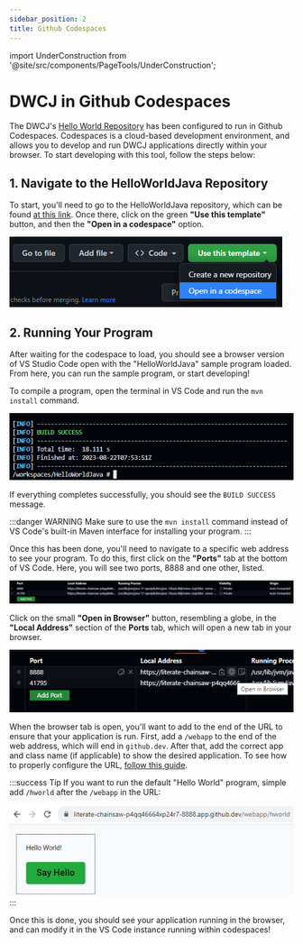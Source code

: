 ```yaml
---
sidebar_position: 2
title: Github Codespaces
---
```


import UnderConstruction from '@site/src/components/PageTools/UnderConstruction';



# DWCJ in Github Codespaces

The DWCJ's [Hello World Repository](https://github.com/DwcJava/HelloWorldJava) has been configured to run in Github Codespaces. Codespaces is a cloud-based development environment, and allows you to develop and run DWCJ applications directly within your browser. To start developing with this tool, follow the steps below:

## 1. Navigate to the HelloWorldJava Repository

To start, you'll need to go to the HelloWorldJava repository, which can be found [at this link](https://github.com/DwcJava/HelloWorldJava). Once there, click on the green **"Use this template"** button, and then the **"Open in a codespace"** option.

![Codespace buttons](./_images/github/1.png)

## 2. Running Your Program

After waiting for the codespace to load, you should see a browser version of VS Studio Code open with the "HelloWorldJava" sample program loaded. From here, you can run the sample program, or start developing!

To compile a program, open the terminal in VS Code and run the `mvn install` command.

![Maven Install](./_images/github/2.png)

If everything completes successfully, you should see the `BUILD SUCCESS` message.

:::danger WARNING 
Make sure to use the `mvn install` command instead of VS Code's built-in Maven interface for installing your program.
:::

Once this has been done, you'll need to navigate to a specific web address to see your program. To do this, first click on the **"Ports"** tab at the bottom of VS Code. Here, you will see two ports, 8888 and one other, listed.

![Forwarded Ports](./_images/github/3.png)

Click on the small **"Open in Browser"** button, resembling a globe, in the **"Local Address"** section of the **Ports** tab, which will open a new tab in your browser.

![Browser Button](./_images/github/4.png)

When the browser tab is open, you'll want to add to the end of the URL to ensure that your application is run. First, add a `/webapp` to the end of the web address, which will end in `github.dev`. After that, add the correct app and class name (if applicable) to show the desired application. To see how to properly configure the URL, [follow this guide](../getting_started/configuration.md).

:::success Tip
If you want to run the default "Hello World" program, simple add `/hworld` after the `/webapp` in the URL:
<br />

![Modified URL](./_images/github/5.png)
:::


Once this is done, you should see your application running in the browser, and can modify it in the VS Code instance running within codespaces!